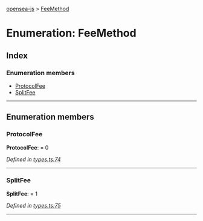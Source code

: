 [opensea-js](../README.md) > [FeeMethod](../enums/feemethod.md)

# Enumeration: FeeMethod

## Index

### Enumeration members

* [ProtocolFee](feemethod.md#protocolfee)
* [SplitFee](feemethod.md#splitfee)

---

## Enumeration members

<a id="protocolfee"></a>

###  ProtocolFee

**ProtocolFee**:  = 0

*Defined in [types.ts:74](https://github.com/ProjectOpenSea/opensea-js/blob/7a8f863/src/types.ts#L74)*

___
<a id="splitfee"></a>

###  SplitFee

**SplitFee**:  = 1

*Defined in [types.ts:75](https://github.com/ProjectOpenSea/opensea-js/blob/7a8f863/src/types.ts#L75)*

___

